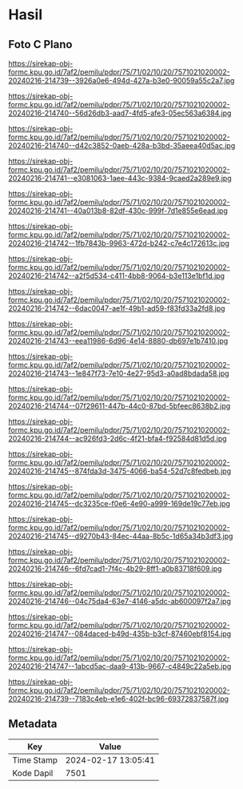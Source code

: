 # Hasil

## Foto C Plano

https://sirekap-obj-formc.kpu.go.id/7af2/pemilu/pdpr/75/71/02/10/20/7571021020002-20240216-214739--3926a0e6-494d-427a-b3e0-90059a55c2a7.jpg

https://sirekap-obj-formc.kpu.go.id/7af2/pemilu/pdpr/75/71/02/10/20/7571021020002-20240216-214740--56d26db3-aad7-4fd5-afe3-05ec563a6384.jpg

https://sirekap-obj-formc.kpu.go.id/7af2/pemilu/pdpr/75/71/02/10/20/7571021020002-20240216-214740--d42c3852-0aeb-428a-b3bd-35aeea40d5ac.jpg

https://sirekap-obj-formc.kpu.go.id/7af2/pemilu/pdpr/75/71/02/10/20/7571021020002-20240216-214741--e3081063-1aee-443c-9384-9caed2a289e9.jpg

https://sirekap-obj-formc.kpu.go.id/7af2/pemilu/pdpr/75/71/02/10/20/7571021020002-20240216-214741--40a013b8-82df-430c-999f-7d1e855e6ead.jpg

https://sirekap-obj-formc.kpu.go.id/7af2/pemilu/pdpr/75/71/02/10/20/7571021020002-20240216-214742--1fb7843b-9963-472d-b242-c7e4c172613c.jpg

https://sirekap-obj-formc.kpu.go.id/7af2/pemilu/pdpr/75/71/02/10/20/7571021020002-20240216-214742--a2f5d534-c411-4bb8-9064-b3e113e1bf1d.jpg

https://sirekap-obj-formc.kpu.go.id/7af2/pemilu/pdpr/75/71/02/10/20/7571021020002-20240216-214742--6dac0047-ae1f-49b1-ad59-f83fd33a2fd8.jpg

https://sirekap-obj-formc.kpu.go.id/7af2/pemilu/pdpr/75/71/02/10/20/7571021020002-20240216-214743--eea11986-6d96-4e14-8880-db697e1b7410.jpg

https://sirekap-obj-formc.kpu.go.id/7af2/pemilu/pdpr/75/71/02/10/20/7571021020002-20240216-214743--1e847f73-7e10-4e27-95d3-a0ad8bdada58.jpg

https://sirekap-obj-formc.kpu.go.id/7af2/pemilu/pdpr/75/71/02/10/20/7571021020002-20240216-214744--07f29611-447b-44c0-87bd-5bfeec8638b2.jpg

https://sirekap-obj-formc.kpu.go.id/7af2/pemilu/pdpr/75/71/02/10/20/7571021020002-20240216-214744--ac926fd3-2d6c-4f21-bfa4-f92584d81d5d.jpg

https://sirekap-obj-formc.kpu.go.id/7af2/pemilu/pdpr/75/71/02/10/20/7571021020002-20240216-214745--874fda3d-3475-4066-ba54-52d7c8fedbeb.jpg

https://sirekap-obj-formc.kpu.go.id/7af2/pemilu/pdpr/75/71/02/10/20/7571021020002-20240216-214745--dc3235ce-f0e6-4e90-a999-169de19c77eb.jpg

https://sirekap-obj-formc.kpu.go.id/7af2/pemilu/pdpr/75/71/02/10/20/7571021020002-20240216-214745--d9270b43-84ec-44aa-8b5c-1d65a34b3df3.jpg

https://sirekap-obj-formc.kpu.go.id/7af2/pemilu/pdpr/75/71/02/10/20/7571021020002-20240216-214746--6fd7cad1-7f4c-4b29-8ff1-a0b83718f609.jpg

https://sirekap-obj-formc.kpu.go.id/7af2/pemilu/pdpr/75/71/02/10/20/7571021020002-20240216-214746--04c75da4-63e7-4146-a5dc-ab600097f2a7.jpg

https://sirekap-obj-formc.kpu.go.id/7af2/pemilu/pdpr/75/71/02/10/20/7571021020002-20240216-214747--084daced-b49d-435b-b3cf-87460ebf8154.jpg

https://sirekap-obj-formc.kpu.go.id/7af2/pemilu/pdpr/75/71/02/10/20/7571021020002-20240216-214747--1abcd5ac-daa9-413b-9667-c4849c22a5eb.jpg

https://sirekap-obj-formc.kpu.go.id/7af2/pemilu/pdpr/75/71/02/10/20/7571021020002-20240216-214739--7183c4eb-e1e6-402f-bc96-69372837587f.jpg


## Metadata

| Key        | Value               |
| ---------- | ------------------- |
| Time Stamp | 2024-02-17 13:05:41 |
| Kode Dapil | 7501                |



